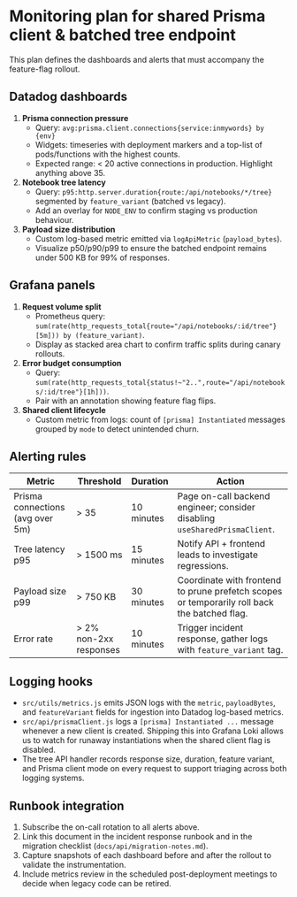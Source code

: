 # Monitoring plan for shared Prisma client & batched tree endpoint

This plan defines the dashboards and alerts that must accompany the feature-flag rollout.

## Datadog dashboards

1. **Prisma connection pressure**
   * Query: `avg:prisma.client.connections{service:inmywords} by {env}`
   * Widgets: timeseries with deployment markers and a top-list of pods/functions with the highest counts.
   * Expected range: < 20 active connections in production. Highlight anything above 35.
2. **Notebook tree latency**
   * Query: `p95:http.server.duration{route:/api/notebooks/*/tree}` segmented by `feature_variant` (batched vs legacy).
   * Add an overlay for `NODE_ENV` to confirm staging vs production behaviour.
3. **Payload size distribution**
   * Custom log-based metric emitted via `logApiMetric` (`payload_bytes`).
   * Visualize p50/p90/p99 to ensure the batched endpoint remains under 500 KB for 99% of responses.

## Grafana panels

1. **Request volume split**
   * Prometheus query: `sum(rate(http_requests_total{route="/api/notebooks/:id/tree"}[5m])) by (feature_variant)`.
   * Display as stacked area chart to confirm traffic splits during canary rollouts.
2. **Error budget consumption**
   * Query: `sum(rate(http_requests_total{status!~"2..",route="/api/notebooks/:id/tree"}[1h]))`.
   * Pair with an annotation showing feature flag flips.
3. **Shared client lifecycle**
   * Custom metric from logs: count of `[prisma] Instantiated` messages grouped by `mode` to detect unintended churn.

## Alerting rules

| Metric | Threshold | Duration | Action |
| ------ | --------- | -------- | ------ |
| Prisma connections (avg over 5m) | > 35 | 10 minutes | Page on-call backend engineer; consider disabling `useSharedPrismaClient`. |
| Tree latency p95 | > 1500 ms | 15 minutes | Notify API + frontend leads to investigate regressions. |
| Payload size p99 | > 750 KB | 30 minutes | Coordinate with frontend to prune prefetch scopes or temporarily roll back the batched flag. |
| Error rate | > 2% non-2xx responses | 10 minutes | Trigger incident response, gather logs with `feature_variant` tag. |

## Logging hooks

* `src/utils/metrics.js` emits JSON logs with the `metric`, `payloadBytes`, and `featureVariant` fields for ingestion into Datadog log-based metrics.
* `src/api/prismaClient.js` logs a `[prisma] Instantiated ...` message whenever a new client is created. Shipping this into Grafana Loki allows us to watch for runaway instantiations when the shared client flag is disabled.
* The tree API handler records response size, duration, feature variant, and Prisma client mode on every request to support triaging across both logging systems.

## Runbook integration

1. Subscribe the on-call rotation to all alerts above.
2. Link this document in the incident response runbook and in the migration checklist (`docs/api/migration-notes.md`).
3. Capture snapshots of each dashboard before and after the rollout to validate the instrumentation.
4. Include metrics review in the scheduled post-deployment meetings to decide when legacy code can be retired.
